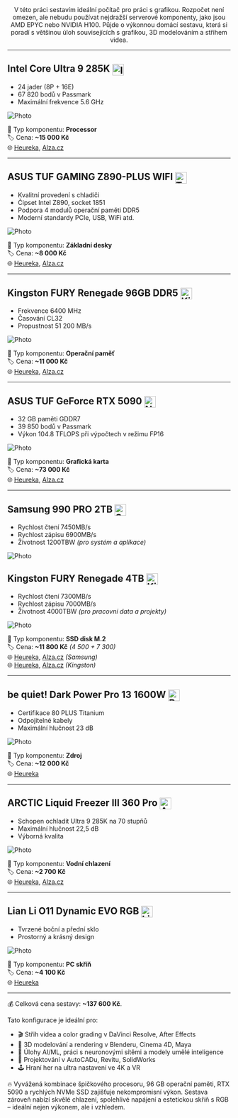 <div align="center">
V této práci sestavím ideální počítač pro práci s grafikou. Rozpočet není omezen, ale nebudu používat nejdražší serverové komponenty, jako jsou AMD EPYC nebo NVIDIA H100. Půjde o výkonnou domácí sestavu, která si poradí s většinou úloh souvisejících s grafikou, 3D modelováním a střihem videa.
</div>

---

## Intel Core Ultra 9 285K <img src="logos/intel.webp" alt="Intel" width="26" height="26" style="vertical-align: middle;" />
  - 24 jader (8P + 16E)
  - 67 820 bodů v Passmark
  - Maximální frekvence 5.6 GHz

![Photo](components/processor.webp)

💾 Typ komponentu: **Processor**  
🏷️ Cena: **~15 000 Kč**  
🌐 [Heureka](https://procesory.heureka.cz/intel-core-ultra-9-285k-bx80768285k/#prehled), [Alza.cz](https://www.alza.cz/intel-core-ultra-9-285k-d12601692.htm)

---

## ASUS TUF GAMING Z890-PLUS WIFI <img src="logos/tuf_gaming.webp" alt="TUF_GAMING" width="26" height="26" style="vertical-align: middle;" />
  - Kvalitní provedení s chladiči
  - Čipset Intel Z890, socket 1851
  - Podpora 4 modulů operační paměti DDR5
  - Moderní standardy PCIe, USB, WiFi atd.

![Photo](components/motherboard.webp)

💾 Typ komponentu: **Základní desky**  
🏷️ Cena: **~8 000 Kč**  
🌐 [Heureka](https://zakladni-desky.heureka.cz/asus-tuf-gaming-z890-plus-wifi-90mb1iq0-m0eay0/#prehled/), [Alza.cz](https://www.alza.cz/asus-tuf-gaming-z890-plus-wifi-d12623505.htm)

---

## Kingston FURY Renegade 96GB DDR5 <img src="logos/kingston.webp" alt="Kingston" width="26" height="26" style="vertical-align: middle;" />
  - Frekvence 6400 MHz
  - Časování CL32
  - Propustnost 51 200 MB/s

![Photo](components/ram.webp)

💾 Typ komponentu: **Operační paměť**  
🏷️ Cena: **~11 000 Kč**  
🌐 [Heureka](https://pameti.heureka.cz/kingston-fury-renegade-ddr5-96gb-6000mhz-cl32-2x48gb-kf560c32rsk2-96/#prehled/), [Alza.cz](https://www.alza.cz/kingston-fury-96gb-kit-6000mt-s-ddr5-cl32-renegade-silver-xmp-d10868162.htm)

---

## ASUS TUF GeForce RTX 5090 <img src="logos/nvidia.webp" alt="NVIDIA" width="26" height="26" style="vertical-align: middle;" />
  - 32 GB paměti GDDR7
  - 39 850 bodů v Passmark
  - Výkon 104.8 TFLOPS při výpočtech v režimu FP16

![Photo](components/graphics_card.webp)

💾 Typ komponentu: **Grafická karta**  
🏷️ Cena: **~73 000 Kč**  
🌐 [Heureka](https://graficke-karty.heureka.cz/asus-tuf-gaming-geforce-rtx-5090-32gb-gddr7-90yv0ly1-m0na00/#prehled/), [Alza.cz](https://www.alza.cz/asus-tuf-geforce-rtx-5090-32g-gaming-d12783432.htm)

---

## Samsung 990 PRO 2TB <img src="logos/samsung.webp" alt="Samsung" height="26" style="vertical-align: middle;" />
  - Rychlost čtení 7450MB/s
  - Rychlost zápisu 6900MB/s
  - Životnost 1200TBW
*(pro systém a aplikace)*

![Photo](components/samsung_ssd.webp)

## Kingston FURY Renegade 4TB <img src="logos/kingston.webp" alt="Kingston" width="26" height="26" style="vertical-align: middle;" />
  - Rychlost čtení 7300MB/s
  - Rychlost zápisu 7000MB/s
  - Životnost 4000TBW
*(pro pracovní data a projekty)*

![Photo](components/kingston_ssd.webp)

💾 Typ komponentu: **SSD disk M.2**  
🏷️ Cena: **~11 800 Kč** *(4 500 + 7 300)*  
🌐 [Heureka](https://pevne-disky.heureka.cz/samsung-990-pro-2tb-mz-v9p2t0bw/#prehled/), [Alza.cz](https://www.alza.cz/samsung-990-pro-2tb-d7516910.htm) *(Samsung)*  
🌐 [Heureka](https://pevne-disky.heureka.cz/kingston-fury-renegade-4tb-sfyrd-4000g/#prehled/), [Alza.cz](https://www.alza.cz/kingston-fury-renegade-nvme-4tb-d6817203.htm) *(Kingston)*

---

## be quiet! Dark Power Pro 13 1600W <img src="logos/be_quiet.webp" alt="Be_Quiet" height="26" style="vertical-align: middle;" />
  - Certifikace 80 PLUS Titanium
  - Odpojitelné kabely
  - Maximální hlučnost 23 dB

![Photo](components/power_supply.webp)

💾 Typ komponentu: **Zdroj**  
🏷️ Cena: **~12 000 Kč**  
🌐 [Heureka](https://zdroje.heureka.cz/be-quiet-dark-power-pro-13-1600w-bn332/#prehled/)

---

## ARCTIC Liquid Freezer III 360 Pro <img src="logos/arctic.webp" alt="Arctic" width="26" height="26" style="vertical-align: middle;" />
  - Schopen ochladit Ultra 9 285K na 70 stupňů
  - Maximální hlučnost 22,5 dB
  - Výborná kvalita

![Photo](components/cooling.webp)

💾 Typ komponentu: **Vodní chlazení**  
🏷️ Cena: **~2 700 Kč**  
🌐 [Heureka](https://chlazeni.heureka.cz/arctic-liquid-freezer-iii-pro-360-acfre00180a_2/#prehled/), [Alza.cz](https://www.alza.cz/arctic-liquid-freezer-iii-360-pro-black-levne-d12920035.htm)

---

## Lian Li O11 Dynamic EVO RGB <img src="logos/lian_li.webp" alt="Lian Li" width="26" height="26" style="vertical-align: middle;" />
  - Tvrzené boční a přední sklo
  - Prostorný a krásný design

![Photo](components/case.webp)

💾 Typ komponentu: **PC skříň**  
🏷️ Cena: **~4 100 Kč**  
🌐 [Heureka](https://pc-skrine.heureka.cz/lian-li-o11-dynamic-evo-rgb-tempered-glass-black/#prehled/)

---

💰 Celková cena sestavy: **~137 600 Kč**.

Tato konfigurace je ideální pro:
- 🎬 Střih videa a color grading v DaVinci Resolve, After Effects  
- 🎨 3D modelování a rendering v Blenderu, Cinema 4D, Maya  
- 🧠 Úlohy AI/ML, práci s neuronovými sítěmi a modely umělé inteligence  
- 📐 Projektování v AutoCADu, Revitu, SolidWorks  
- 🕹️ Hraní her na ultra nastavení ve 4K a VR

🔥 Vyvážená kombinace špičkového procesoru, 96 GB operační paměti, RTX 5090 a rychlých NVMe SSD zajišťuje nekompromisní výkon. Sestava zároveň nabízí skvělé chlazení, spolehlivé napájení a estetickou skříň s RGB – ideální nejen výkonem, ale i vzhledem.